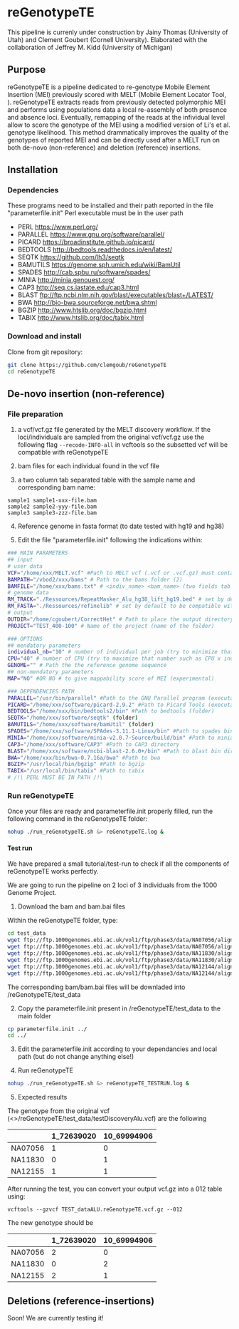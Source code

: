 # reGenotypeTE
This pipeline is currenly under construction by Jainy Thomas (University of Utah) and Clement Goubert (Cornell University).
Elaborated with the collaboration of Jeffrey M. Kidd (University of Michigan)

## Purpose

reGenotypeTE is a pipeline dedicated to re-genotype Mobile Element Insertion (MEI) previously scored with MELT (Mobile Element Locator Tool, ). reGenotypeTE extracts reads from previously detected polymorphic MEI and performs using populations data a local re-assembly of both presence and absence loci. Eventually, remapping of the reads at the infividual level allow to score the genotype of the MEI using a modified version of Li's et al. genotype likelihood. This method drammatically improves the quality of the genotypes of reported MEI and can be directly used after a MELT run on both de-novo (non-reference) and deletion (reference) insertions.

## Installation

### Dependencies

These programs need to be installed and their path reported in the file "parameterfile.init"
Perl executable must be in the user path

* PERL https://www.perl.org/
* PARALLEL https://www.gnu.org/software/parallel/
* PICARD https://broadinstitute.github.io/picard/
* BEDTOOLS http://bedtools.readthedocs.io/en/latest/
* SEQTK https://github.com/lh3/seqtk
* BAMUTILS https://genome.sph.umich.edu/wiki/BamUtil
* SPADES http://cab.spbu.ru/software/spades/
* MINIA http://minia.genouest.org/
* CAP3 http://seq.cs.iastate.edu/cap3.html
* BLAST ftp://ftp.ncbi.nlm.nih.gov/blast/executables/blast+/LATEST/
* BWA http://bio-bwa.sourceforge.net/bwa.shtml
* BGZIP http://www.htslib.org/doc/bgzip.html
* TABIX http://www.htslib.org/doc/tabix.html

### Download and install

Clone from git repository:

```sh
git clone https://github.com/clemgoub/reGenotypeTE
cd reGenotypeTE
```

## De-novo insertion (non-reference)

### File preparation
1. a vcf/vcf.gz file generated by the MELT discovery workflow. If the loci/individuals are sampled from the original vcf/vcf.gz use the following flag `--recode-INFO-all` in vcftools so the subsetted vcf will be compatible with reGenotypeTE

2. bam files for each individual found in the vcf file

3. a two column tab separated table with the sample name and corresponding bam name:

```
sample1 sample1-xxx-file.bam
sample2 sample2-yyy-file.bam
sample3 sample3-zzz-file.bam
```
4. Reference genome in fasta format (to date tested with hg19 and hg38)

5. Edit the file "parameterfile.init" following the indications within:

```sh
### MAIN PARAMETERS
## input
# user data
VCF="/home/xxx/MELT.vcf" #Path to MELT vcf (.vcf or .vcf.gz) must contain INFO field with TSD and MEI type (1)
BAMPATH="/vbod2/xxx/bams" # Path to the bams folder (2)
BAMFILE="/home/xxx/bams.txt" # <indiv_name> <bam_name> (two fields tab separated table) (3)
# genome data
RM_TRACK="./Ressources/RepeatMasker_Alu_hg38_lift_hg19.bed" # set by default for hg19 / use ./Ressources/RepeatMasker_Alu_hg38.bed
RM_FASTA="./Ressources/refinelib" # set by default to be compatible with the Repeat Masker track included in the package
# output
OUTDIR="/home/cgoubert/CorrectHet" # Path to place the output directory (will be named after PROJECT); OUTDIR must exist
PROJECT="TEST_400-100" # Name of the project (name of the folder)

### OPTIONS
## mendatory parameters
individual_nb="10" # number of individual per job (try to minimize that number)
CPU="40" # number of CPU (try to maximize that number such as CPU x individual_nb = total nb of individuals)
GENOME="" # Path the the reference genome sequence
## non-mendatory parameters
MAP="NO" #OR NO # to give mappability score of MEI (experimental)

### DEPENDENCIES PATH
PARALLEL="/usr/bin/parallel" #Path to the GNU Parallel program (executable)
PICARD="/home/xxx/software/picard-2.9.2" #Path to Picard Tools (executable)
BEDTOOLS="/home/xxx/bin/bedtools2/bin" #Path to bedtools (folder)
SEQTK="/home/xxx/software/seqtk" (folder)
BAMUTILS="/home/xxx/software/bamUtil" (folder)
SPADES="/home/xxx/software/SPAdes-3.11.1-Linux/bin" #Path to spades bin directory (to locate spades.py and dispades.py)
MINIA="/home/xxx/software/minia-v2.0.7-Source/build/bin" #Path to minia bin directory
CAP3="/home/xxx/software/CAP3" #Path to CAP3 directory
BLAST="/home/xxx/software/ncbi-blast-2.6.0+/bin" #Path to blast bin directory
BWA="/home/xxx/bin/bwa-0.7.16a/bwa" #Path to bwa
BGZIP="/usr/local/bin/bgzip" #Path to bgzip
TABIX="/usr/local/bin/tabix" #Path to tabix
# /!\ PERL MUST BE IN PATH /!\
```

### Run reGenotypeTE

Once your files are ready and parameterfile.init properly filled, run the following command in the reGenotypeTE folder:

```sh
nohup ./run_reGenotypeTE.sh &> reGenotypeTE.log &
```

#### Test run
We have prepared a small tutorial/test-run to check if all the components of reGenotypeTE works perfectly.

We are going to run the pipeline on 2 loci of 3 individuals from the 1000 Genome Project.

1. Download the bam and bam.bai files

Within the reGenotypeTE folder, type:
```sh
cd test_data
wget ftp://ftp.1000genomes.ebi.ac.uk/vol1/ftp/phase3/data/NA07056/alignment/NA07056.mapped.ILLUMINA.bwa.CEU.low_coverage.20130415.bam
wget ftp://ftp.1000genomes.ebi.ac.uk/vol1/ftp/phase3/data/NA07056/alignment/NA07056.mapped.ILLUMINA.bwa.CEU.low_coverage.20130415.bam.bai
wget ftp://ftp.1000genomes.ebi.ac.uk/vol1/ftp/phase3/data/NA11830/alignment/NA11830.mapped.ILLUMINA.bwa.CEU.low_coverage.20120522.bam
wget ftp://ftp.1000genomes.ebi.ac.uk/vol1/ftp/phase3/data/NA11830/alignment/NA11830.mapped.ILLUMINA.bwa.CEU.low_coverage.20120522.bam.bai
wget ftp://ftp.1000genomes.ebi.ac.uk/vol1/ftp/phase3/data/NA12144/alignment/NA12144.mapped.ILLUMINA.bwa.CEU.low_coverage.20130415.bam
wget ftp://ftp.1000genomes.ebi.ac.uk/vol1/ftp/phase3/data/NA12144/alignment/NA12144.mapped.ILLUMINA.bwa.CEU.low_coverage.20130415.bam.bai
```
The corresponding bam/bam.bai files will be downladed into <yourpath>/reGenotypeTE/test_data
  
2. Copy the parameterfile.init present in <yourpath>/reGenotypeTE/test_data to the main folder
  
```sh
cp parameterfile.init ../
cd ../
```

3. Edit the parameterfile.init according to your dependancies and local path (but do not change anything else!)

4. Run reGenotypeTE

```sh
nohup ./run_reGenotypeTE.sh &> reGenotypeTE_TESTRUN.log &
```
5. Expected results

The genotype from the original vcf (<>/reGenotypeTE/test_data/testDiscoveryAlu.vcf) are the following

|         | 1_72639020 | 10_69994906 |
|---------|------------|-------------|
| NA07056 | 1          | 0           |
| NA11830 | 0          | 1           |
| NA12155 | 1          | 1           |

After running the test, you can convert your output vcf.gz into a 012 table using:

```
vcftools --gzvcf TEST_dataALU.reGenotypeTE.vcf.gz --012
```

The new genotype should be 

|         | 1_72639020 | 10_69994906 |
|---------|------------|-------------|
| NA07056 | 2          | 0           |
| NA11830 | 0          | 2           |
| NA12155 | 2          | 1           |


## Deletions (reference-insertions)
Soon! We are currently testing it!
